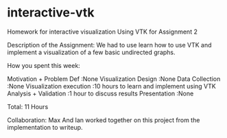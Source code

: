 interactive-vtk
===============

Homework for  interactive visualization
Using VTK for Assignment 2


Description of the Assignment:
We had to use learn how to use VTK and implement a visualization of
a few basic undirected graphs.

How you spent this week:

Motivation + Problem Def    :None
Visualization Design        :None
Data Collection             :None
Visualization execution     :10 hours to learn and implement using VTK
Analysis + Validation       :1 hour to discuss results
Presentation                :None

Total: 11 Hours

Collaboration:
Max And Ian worked together  on this project from the implementation to writeup.



